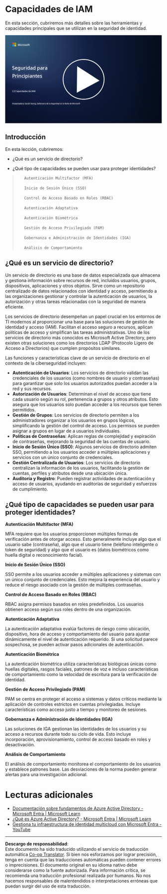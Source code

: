<!--
CO_OP_TRANSLATOR_METADATA:
{
  "original_hash": "bf0b8a54f2c69951744df5a94bc923f7",
  "translation_date": "2025-09-03T18:58:10+00:00",
  "source_file": "2.3 IAM capabilities.md",
  "language_code": "es"
}
-->
# Capacidades de IAM

En esta sección, cubriremos más detalles sobre las herramientas y capacidades principales que se utilizan en la seguridad de identidad.

[![Ver el video](../../translated_images/2-3_placeholder.627bdd56f0e6915d1c44f876715c48e2b27507edc096c3e5fe6c3b228fdd4cf5.es.png)](https://learn-video.azurefd.net/vod/player?id=330158a0-95ef-434b-b308-6fc41eab4bd5)

## Introducción

En esta lección, cubriremos:

 - ¿Qué es un servicio de directorio?
      
     
    
 - ¿Qué tipo de capacidades se pueden usar para proteger identidades?
>
>        Autenticación Multifactor (MFA)
> 
>        Inicio de Sesión Único (SSO)
> 
>        Control de Acceso Basado en Roles (RBAC)
> 
>        Autenticación Adaptativa
> 
>        Autenticación Biométrica
> 
>        Gestión de Acceso Privilegiado (PAM)
> 
>        Gobernanza e Administración de Identidades (IGA)
> 
>        Análisis de Comportamiento

## ¿Qué es un servicio de directorio?

Un servicio de directorio es una base de datos especializada que almacena y gestiona información sobre recursos de red, incluidos usuarios, grupos, dispositivos, aplicaciones y otros objetos. Sirve como un repositorio centralizado de datos relacionados con identidad y acceso, permitiendo a las organizaciones gestionar y controlar la autenticación de usuarios, la autorización y otras tareas relacionadas con la seguridad de manera eficiente.

Los servicios de directorio desempeñan un papel crucial en los entornos de TI modernos al proporcionar una base para las soluciones de gestión de identidad y acceso (IAM). Facilitan el acceso seguro a recursos, aplican políticas de acceso y simplifican las tareas administrativas. Uno de los servicios de directorio más conocidos es Microsoft Active Directory, pero existen otras soluciones como los directorios LDAP (Protocolo Ligero de Acceso a Directorios) que cumplen propósitos similares.

Las funciones y características clave de un servicio de directorio en el contexto de la ciberseguridad incluyen:

 - **Autenticación de Usuarios**: Los servicios de directorio validan las credenciales de los usuarios (como nombres de usuario y contraseñas) para garantizar que solo los usuarios autorizados puedan acceder a la red y sus recursos.
 - **Autorización de Usuarios**: Determinan el nivel de acceso que tiene cada usuario según su rol, pertenencia a grupos y otros atributos. Esto asegura que los usuarios solo puedan acceder a los recursos que tienen permitidos.
 - **Gestión de Grupos**: Los servicios de directorio permiten a los administradores organizar a los usuarios en grupos lógicos, simplificando la gestión del control de acceso. Los permisos se pueden asignar a grupos en lugar de a usuarios individuales.
 - **Políticas de Contraseñas**: Aplican reglas de complejidad y expiración de contraseñas, mejorando la seguridad de las cuentas de usuario.
 - **Inicio de Sesión Único (SSO)**: Algunos servicios de directorio admiten SSO, permitiendo a los usuarios acceder a múltiples aplicaciones y servicios con un único conjunto de credenciales.
 - **Gestión Centralizada de Usuarios**: Los servicios de directorio centralizan la información de los usuarios, facilitando la gestión de cuentas, perfiles y atributos desde una ubicación única.
 - **Auditoría y Registro**: Pueden registrar actividades de autenticación y acceso de usuarios, ayudando en auditorías de seguridad y esfuerzos de cumplimiento.

## ¿Qué tipo de capacidades se pueden usar para proteger identidades?

**Autenticación Multifactor (MFA)**

MFA requiere que los usuarios proporcionen múltiples formas de verificación antes de otorgar acceso. Esto generalmente incluye algo que el usuario sabe (contraseña), algo que el usuario tiene (teléfono inteligente o token de seguridad) y algo que el usuario es (datos biométricos como huella digital o reconocimiento facial).

**Inicio de Sesión Único (SSO)**

SSO permite a los usuarios acceder a múltiples aplicaciones y sistemas con un único conjunto de credenciales. Esto mejora la experiencia del usuario y reduce el riesgo asociado con la gestión de múltiples contraseñas.

**Control de Acceso Basado en Roles (RBAC)**

RBAC asigna permisos basados en roles predefinidos. Los usuarios obtienen acceso según sus roles dentro de una organización.

**Autenticación Adaptativa**

La autenticación adaptativa evalúa factores de riesgo como ubicación, dispositivo, hora de acceso y comportamiento del usuario para ajustar dinámicamente el nivel de autenticación requerido. Si una solicitud parece sospechosa, se pueden activar pasos adicionales de autenticación.

**Autenticación Biométrica**

La autenticación biométrica utiliza características biológicas únicas como huellas digitales, rasgos faciales, patrones de voz e incluso características de comportamiento como la velocidad de escritura para la verificación de identidad.

**Gestión de Acceso Privilegiado (PAM)**

PAM se centra en proteger el acceso a sistemas y datos críticos mediante la aplicación de controles estrictos en cuentas privilegiadas. Incluye características como acceso justo a tiempo y monitoreo de sesiones.

**Gobernanza e Administración de Identidades (IGA)**

Las soluciones de IGA gestionan las identidades de los usuarios y su acceso a recursos durante todo su ciclo de vida. Esto incluye incorporación, aprovisionamiento, control de acceso basado en roles y desactivación.

**Análisis de Comportamiento**

El análisis de comportamiento monitorea el comportamiento de los usuarios y establece patrones base. Las desviaciones de la norma pueden generar alertas para una investigación adicional.

# Lecturas adicionales
- [Documentación sobre fundamentos de Azure Active Directory - Microsoft Entra | Microsoft Learn](https://learn.microsoft.com/azure/active-directory/fundamentals/?WT.mc_id=academic-96948-sayoung)
- [¿Qué es Azure Active Directory? - Microsoft Entra | Microsoft Learn](https://learn.microsoft.com/azure/active-directory/fundamentals/whatis?WT.mc_id=academic-96948-sayoung)
- [Gestiona tu infraestructura de identidad multicloud con Microsoft Entra - YouTube](https://www.youtube.com/watch?v=9qQiq3wTS2Y&list=PLXtHYVsvn_b_gtX1-NB62wNervQx1Fhp4&index=18)

---

**Descargo de responsabilidad**:  
Este documento ha sido traducido utilizando el servicio de traducción automática [Co-op Translator](https://github.com/Azure/co-op-translator). Si bien nos esforzamos por lograr precisión, tenga en cuenta que las traducciones automáticas pueden contener errores o imprecisiones. El documento original en su idioma nativo debe considerarse como la fuente autorizada. Para información crítica, se recomienda una traducción profesional realizada por humanos. No nos hacemos responsables de malentendidos o interpretaciones erróneas que puedan surgir del uso de esta traducción.